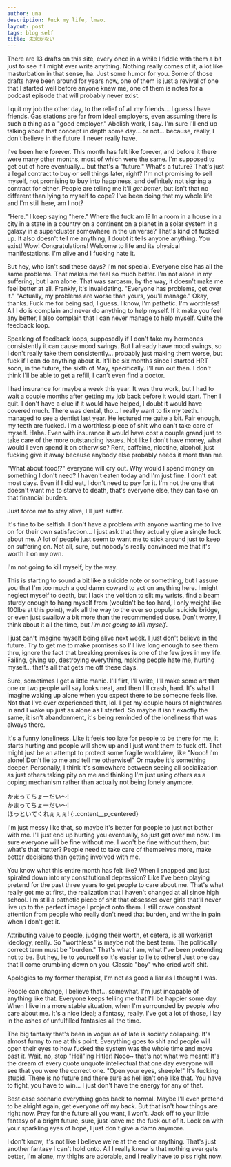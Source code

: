 ```yaml
---
author: una
description: Fuck my life, lmao.
layout: post
tags: blog self
title: 未来がない
---
```


There are 13 drafts on this site, every once in a while I fiddle with them a bit
just to see if I might ever write anything. Nothing really comes of it, a lot
like masturbation in that sense, ha. Just some humor for you. Some of those
drafts have been around for years now, one of them is just a revival of one that
I started well before anyone knew me, one of them is notes for a podcast episode
that will probably never exist.

I quit my job the other day, to the relief of all my friends... I guess I have
friends. Gas stations are far from ideal employers, even assuming there is such
a thing as a "good employer." Abolish work, I say. I'm sure I'll end up talking
about that concept in depth some day... or not... because, really, I don't
believe in the future. I never really have.

I've been here forever. This month has felt like forever, and before it there
were many other months, most of which were the same. I'm supposed to get out of
here eventually... but that's a "future." What's a future? That's just a legal
contract to buy or sell things later, right? I'm not promising to sell myself,
not promising to buy into happiness, and definitely not signing a contract for
either. People are telling me it'll _get better_, but isn't that no different
than lying to myself to cope? I've been doing that my whole life and I'm still
here, am I not?

"Here." I keep saying "here." Where the fuck am I? In a room in a house in a
city in a state in a country on a continent on a planet in a solar system in a
galaxy in a supercluster somewhere in the universe? That's kind of fucked up. It
also doesn't tell me anything, I doubt it tells anyone anything. You exist! Wow!
Congratulations! Welcome to life and its physical manifestations. I'm alive and
I fucking hate it.

But hey, who isn't sad these days? I'm not special. Everyone else has all the
same problems. That makes me feel so much better. I'm not alone in my suffering,
but I am alone. That was sarcasm, by the way, it doesn't make me feel better at
all. Frankly, it's invalidating. "Everyone has problems, get over it."
"Actually, my problems are worse than yours, you'll manage." Okay, thanks. Fuck
me for being sad, I guess. I know, I'm pathetic. I'm worthless! All I do is
complain and never do anything to help myself. If it make you feel any better, I
also complain that I can never manage to help myself. Quite the feedback loop.

Speaking of feedback loops, supposedly if I don't take my hormones consistently
it can cause mood swings. But I already have mood swings, so I don't really take
them consistently... probably just making them worse, but fuck if I can do
anything about it. It'll be six months since I started HRT soon, in the future,
the sixth of May, specifically. I'll run out then. I don't think I'll be able to
get a refill, I can't even find a doctor.

I had insurance for maybe a week this year. It was thru work, but I had to wait
a couple months after getting my job back before it would start. Then I quit. I
don't have a clue if it would have helped, I doubt it would have covered much.
There was dental, tho... I really want to fix my teeth. I managed to see a
dentist last year. He lectured me quite a bit. Fair enough, my teeth are fucked.
I'm a worthless piece of shit who can't take care of myself. Haha. Even with
insurance it would have cost a couple grand just to take care of the more
outstanding issues. Not like I don't have money, what would I even spend it on
otherwise? Rent, caffeine, nicotine, alcohol, just fucking give it away because
anybody else probably needs it more than me.

"What about food!?" everyone will cry out. Why would I spend money on something
I don't need? I haven't eaten today and I'm just fine. I don't eat most days.
Even if I did eat, I don't need to pay for it. I'm not the one that doesn't want
me to starve to death, that's everyone else, they can take on that financial
burden.

Just force me to stay alive, I'll just suffer.

It's fine to be selfish. I don't have a problem with anyone wanting me to live
on for their own satisfaction... I just ask that they actually give a single
fuck about me. A lot of people just seem to want me to stick around just to
keep on suffering on. Not all, sure, but nobody's really convinced me that it's
worth it on my own.

I'm not going to kill myself, by the way.

This is starting to sound a bit like a suicide note or something, but I assure
you that I'm too much a god damn coward to act on anything here. I might neglect
myself to death, but I lack the volition to slit my wrists, find a beam sturdy
enough to hang myself from (wouldn't be too hard, I only weight like 100lbs at
this point), walk all the way to the ever so popular suicide bridge, or even
just swallow a bit more than the recommended dose. Don't worry, I think about it
all the time, but _I'm not going to kill myself_.

I just can't imagine myself being alive next week. I just don't believe in the
future. Try to get me to make promises so I'll live long enough to see them
thru, ignore the fact that breaking promises is one of the few joys in my life.
Failing, giving up, destroying everything, making people hate me, hurting
myself... that's all that gets me off these days.

Sure, sometimes I get a little manic. I'll flirt, I'll write, I'll make some art
that one or two people will say looks neat, and then I'll crash, hard. It's what
I imagine waking up alone when you expect there to be someone feels like. Not
that I've ever experienced that, lol. I get my couple hours of nightmares in and
I wake up just as alone as I started. So maybe it isn't exactly the same, it
isn't abandonment, it's being reminded of the loneliness that was always there.

It's a funny loneliness. Like it feels too late for people to be there for me,
it starts hurting and people will show up and I just want them to fuck off. That
might just be an attempt to protect some fragile worldview, like "Nooo! I'm
alone! Don't lie to me and tell me otherwise!" Or maybe it's something deeper.
Personally, I think it's somewhere between seeing all socialization as just
others taking pity on me and thinking I'm just using others as a coping
mechanism rather than actually not being lonely anymore.

かまってちょーだい～!<br/>
かまってちょーだい～!<br/>
ほっといてくれぇぇぇ!
{:.content__p_centered}

I'm just messy like that, so maybe it's better for people to just not bother
with me. I'll just end up hurting you eventually, so just get over me now. I'm
sure everyone will be fine without me. I won't be fine without them, but what's
that matter? People need to take care of themselves more, make better decisions
than getting involved with me.

You know what this entire month has felt like? When I snapped and just spiraled
down into my constitutional depression? Like I've been playing pretend for the
past three years to get people to care about me. That's what really got me at
first, the realization that I haven't changed at all since high school. I'm
still a pathetic piece of shit that obsesses over girls that'll never live up to
the perfect image I project onto them. I still crave constant attention from
people who really don't need that burden, and writhe in pain when I don't get
it.

Attributing value to people, judging their worth, et cetera, is all workerist
ideology, really. So "worthless" is maybe not the best term. The politically
correct term must be "burden." That's what I am, what I've been pretending not
to be. But hey, lie to yourself so it's easier to lie to others! Just one day
that'll come crumbling down on you. Classic "boy" who cried wolf shit.

Apologies to my former therapist, I'm not as good a liar as I thought I was.

People can change, I believe that... somewhat. I'm just incapable of anything
like that. Everyone keeps telling me that I'll be happier some day. When I live
in a more stable situation, when I'm surrounded by people who care about me.
It's a nice ideal; a fantasy, really. I've got a lot of those, I lay in the
ashes of unfulfilled fantasies all the time.

The big fantasy that's been in vogue as of late is society collapsing. It's
almost funny to me at this point. Everything goes to shit and people will open
their eyes to how fucked the system was the whole time and move past it. Wait,
no, stop "Heil"ing Hitler! Nooo~ that's not what we meant! It's the dream of
every quote unquote intellectual that one day everyone will see that you were
the correct one. "Open your eyes, sheeple!" It's fucking stupid. There is no
future and there sure as hell isn't one like that. You have to fight, you have
to win... I just don't have the energy for any of that.

Best case scenario everything goes back to normal. Maybe I'll even pretend to be
alright again, get everyone off my back. But that isn't how things are right
now. Pray for the future all you want, I won't. Jack off to your little fantasy
of a bright future, sure, just leave me the fuck out of it. Look on with your
sparkling eyes of hope, I just don't give a damn anymore.

I don't know, it's not like I believe we're at the end or anything. That's just
another fantasy I can't hold onto. All I really know is that nothing ever gets
better, I'm alone, my thighs are adorable, and I really have to piss right now.
